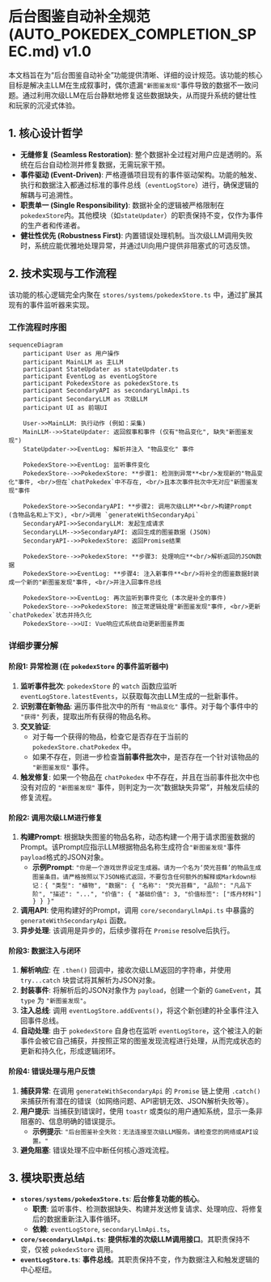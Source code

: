 # 后台图鉴自动补全规范 (AUTO_POKEDEX_COMPLETION_SPEC.md) v1.0

本文档旨在为“后台图鉴自动补全”功能提供清晰、详细的设计规范。该功能的核心目标是解决主LLM在生成叙事时，偶尔遗漏`"新图鉴发现"`事件导致的数据不一致问题。通过利用次级LLM在后台静默地修复这些数据缺失，从而提升系统的健壮性和玩家的沉浸式体验。

## 1. 核心设计哲学

*   **无缝修复 (Seamless Restoration)**: 整个数据补全过程对用户应是透明的。系统在后台自动检测并修复数据，无需玩家干预。
*   **事件驱动 (Event-Driven)**: 严格遵循项目现有的事件驱动架构。功能的触发、执行和数据注入都通过标准的事件总线（`eventLogStore`）进行，确保逻辑的解耦与可追溯性。
*   **职责单一 (Single Responsibility)**: 数据补全的逻辑被严格限制在`pokedexStore`内。其他模块（如`stateUpdater`）的职责保持不变，仅作为事件的生产者和传递者。
*   **健壮性优先 (Robustness First)**: 内置错误处理机制。当次级LLM调用失败时，系统应能优雅地处理异常，并通过UI向用户提供非阻塞式的可选反馈。

## 2. 技术实现与工作流程

该功能的核心逻辑完全内聚在 `stores/systems/pokedexStore.ts` 中，通过扩展其现有的事件监听器来实现。

### 工作流程时序图

```mermaid
sequenceDiagram
    participant User as 用户操作
    participant MainLLM as 主LLM
    participant StateUpdater as stateUpdater.ts
    participant EventLog as eventLogStore
    participant PokedexStore as pokedexStore.ts
    participant SecondaryAPI as secondaryLlmApi.ts
    participant SecondaryLLM as 次级LLM
    participant UI as 前端UI

    User->>MainLLM: 执行动作 (例如：采集)
    MainLLM-->>StateUpdater: 返回叙事和事件 (仅有"物品变化", 缺失"新图鉴发现")
    StateUpdater->>EventLog: 解析并注入 "物品变化" 事件
    
    PokedexStore->>EventLog: 监听事件变化
    PokedexStore-->>PokedexStore: **步骤1: 检测到异常**<br/>发现新的"物品变化"事件, <br/>但在`chatPokedex`中不存在, <br/>且本次事件批次中无对应"新图鉴发现"事件

    PokedexStore->>SecondaryAPI: **步骤2: 调用次级LLM**<br/>构建Prompt (含物品名和上下文), <br/>调用 `generateWithSecondaryApi`
    SecondaryAPI->>SecondaryLLM: 发起生成请求
    SecondaryLLM-->>SecondaryAPI: 返回生成的图鉴数据 (JSON)
    SecondaryAPI-->>PokedexStore: 返回Promise结果

    PokedexStore-->>PokedexStore: **步骤3: 处理响应**<br/>解析返回的JSON数据
    PokedexStore->>EventLog: **步骤4: 注入新事件**<br/>将补全的图鉴数据封装成一个新的"新图鉴发现"事件, <br/>并注入回事件总线

    PokedexStore->>EventLog: 再次监听到事件变化 (本次是补全的事件)
    PokedexStore-->>PokedexStore: 按正常逻辑处理"新图鉴发现"事件, <br/>更新`chatPokedex`状态并持久化
    PokedexStore-->>UI: Vue响应式系统自动更新图鉴界面

```

### 详细步骤分解

#### 阶段1: 异常检测 (在 `pokedexStore` 的事件监听器中)

1.  **监听事件批次**: `pokedexStore` 的 `watch` 函数应监听 `eventLogStore.latestEvents`，以获取每次由LLM生成的一批新事件。
2.  **识别潜在新物品**: 遍历事件批次中的所有 `"物品变化"` 事件。对于每个事件中的 `"获得"` 列表，提取出所有获得的物品名称。
3.  **交叉验证**:
    *   对于每一个获得的物品，检查它是否存在于当前的 `pokedexStore.chatPokedex` 中。
    *   如果不存在，则进一步检查**当前事件批次**中，是否存在一个针对该物品的 `"新图鉴发现"` 事件。
4.  **触发修复**: 如果一个物品在 `chatPokedex` 中不存在，并且在当前事件批次中也没有对应的 `"新图鉴发现"` 事件，则判定为一次“数据缺失异常”，并触发后续的修复流程。

#### 阶段2: 调用次级LLM进行修复

1.  **构建Prompt**: 根据缺失图鉴的物品名称，动态构建一个用于请求图鉴数据的Prompt。该Prompt应指示LLM根据物品名称生成符合`"新图鉴发现"`事件`payload`格式的JSON对象。
    *   **示例Prompt**: `"你是一个游戏世界设定生成器。请为一个名为‘荧光苔藓’的物品生成图鉴条目。请严格按照以下JSON格式返回，不要包含任何额外的解释或Markdown标记：{ "类型": "植物", "数据": { "名称": "荧光苔藓", "品阶": "凡品下阶", "描述": "...", "价值": { "基础价值": 3, "价值标签": ["炼丹材料"] } } }"`
2.  **调用API**: 使用构建好的Prompt，调用 `core/secondaryLlmApi.ts` 中暴露的 `generateWithSecondaryApi` 函数。
3.  **异步处理**: 该调用是异步的，后续步骤将在 `Promise` resolve后执行。

#### 阶段3: 数据注入与闭环

1.  **解析响应**: 在 `.then()` 回调中，接收次级LLM返回的字符串，并使用 `try...catch` 块尝试将其解析为JSON对象。
2.  **封装事件**: 将解析后的JSON对象作为 `payload`，创建一个新的 `GameEvent`，其 `type` 为 `"新图鉴发现"`。
3.  **注入总线**: 调用 `eventLogStore.addEvents()`，将这个新创建的补全事件注入回事件总线。
4.  **自动处理**: 由于 `pokedexStore` 自身也在监听 `eventLogStore`，这个被注入的新事件会被它自己捕获，并按照正常的图鉴发现流程进行处理，从而完成状态的更新和持久化，形成逻辑闭环。

#### 阶段4: 错误处理与用户反馈

1.  **捕获异常**: 在调用 `generateWithSecondaryApi` 的 `Promise` 链上使用 `.catch()` 来捕获所有潜在的错误（如网络问题、API密钥无效、JSON解析失败等）。
2.  **用户提示**: 当捕获到错误时，使用 `toastr` 或类似的用户通知系统，显示一条非阻塞的、信息明确的错误提示。
    *   **示例提示**: `"后台图鉴补全失败：无法连接至次级LLM服务。请检查您的网络或API设置。"`
3.  **避免阻塞**: 错误处理不应中断任何核心游戏流程。

## 3. 模块职责总结

*   **`stores/systems/pokedexStore.ts`**: **后台修复功能的核心**。
    *   **职责**: 监听事件、检测数据缺失、构建并发送修复请求、处理响应、将修复后的数据重新注入事件循环。
    *   **依赖**: `eventLogStore`, `secondaryLlmApi.ts`。
*   **`core/secondaryLlmApi.ts`**: **提供标准的次级LLM调用接口**。其职责保持不变，仅被 `pokedexStore` 调用。
*   **`eventLogStore.ts`**: **事件总线**。其职责保持不变，作为数据注入和触发逻辑的中心枢纽。
